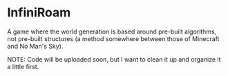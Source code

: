 # InfiniRoam
A game where the world generation is based around pre-built algorithms, not pre-built structures (a method somewhere between those of Minecraft and No Man's Sky).

NOTE: Code will be uploaded soon, but I want to clean it up and organize it a little first.
